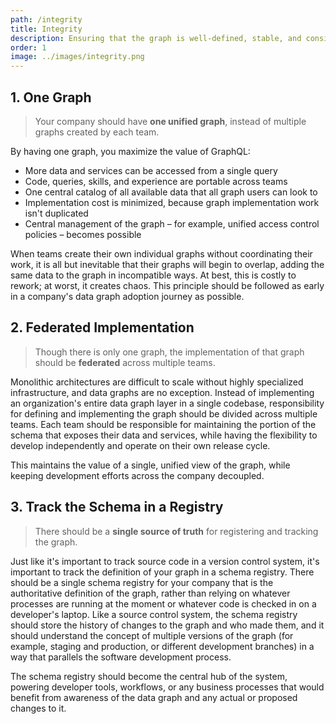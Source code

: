 ```yaml
---
path: /integrity
title: Integrity
description: Ensuring that the graph is well-defined, stable, and consistent
order: 1
image: ../images/integrity.png
---
```


## 1. One Graph

> Your company should have **one unified graph**, instead of multiple graphs created by each team.

By having one graph, you maximize the value of GraphQL:

* More data and services can be accessed from a single query
* Code, queries, skills, and experience are portable across teams
* One central catalog of all available data that all graph users can look to
* Implementation cost is minimized, because graph implementation work isn't duplicated
* Central management of the graph – for example, unified access control policies – becomes possible

When teams create their own individual graphs without coordinating their work, it is all but inevitable that their graphs will begin to overlap, adding the same data to the graph in incompatible ways. At best, this is costly to rework; at worst, it creates chaos. This principle should be followed as early in a company's data graph adoption journey as possible.

## 2. Federated Implementation

> Though there is only one graph, the implementation of that graph should be **federated** across multiple teams.

Monolithic architectures are difficult to scale without highly specialized infrastructure, and data graphs are no exception. Instead of implementing an organization's entire data graph layer in a single codebase, responsibility for defining and implementing the graph should be divided across multiple teams. Each team should be responsible for maintaining the portion of the schema that exposes their data and services, while having the flexibility to develop independently and operate on their own release cycle.

This maintains the value of a single, unified view of the graph, while keeping development efforts across the company decoupled.

## 3. Track the Schema in a Registry

> There should be a **single source of truth** for registering and tracking the graph.

Just like it's important to track source code in a version control system, it's important to track the definition of your graph in a schema registry. There should be a single schema registry for your company that is the authoritative definition of the graph, rather than relying on whatever processes are running at the moment or whatever code is checked in on a developer's laptop. Like a source control system, the schema registry should store the history of changes to the graph and who made them, and it should understand the concept of multiple versions of the graph (for example, staging and production, or different development branches) in a way that parallels the software development process.

The schema registry should become the central hub of the system, powering developer tools, workflows, or any business processes that would benefit from awareness of the data graph and any actual or proposed changes to it.

<!-- end -->
